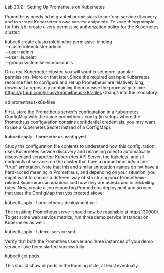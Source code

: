 Lab 20.2 - Setting Up Prometheus on Kubernetes

Prometheus needs to be granted permissions to perform service discovery and to scrape Kubernetes's
own service endpoints. To keep things simple for this lab, create a very permissive authorization policy
for the Kubernetes cluster:

kubectl create clusterrolebinding permissive-binding \
--clusterrole=cluster-admin \
--user=admin \
--user=kubelet \
--group=system:serviceaccounts

On a real Kubernetes cluster, you will want to set more granular permissions. More on that later.
Since the required example Kubernetes resource files to configure and set up Prometheus are
relatively long, download a repository containing them to ease the process:
git clone https://github.com/juliusv/prometheus-k8s-files
Change into the repository:

cd prometheus-k8s-files

First, store the Prometheus server's configuration in a Kubernetes ConfigMap with the name
prometheus-config (in setups where the Prometheus configuration contains confidential
credentials, you may want to use a Kubernetes Secret instead of a ConfigMap):

kubectl apply -f prometheus-config.yml

Study the configuration file contents to understand how this configuration uses Kubernetes service
discovery and relabeling rules to automatically discover and scrape the Kubernetes API Server, the
Kubelets, and all endpoints of services on the cluster that have a prometheus.io/scrape:
"true" annotation. Note that this and similar annotation names do not have a hard-coded meaning in
Prometheus, and depending on your situation, you might want to choose a different way of structuring
your Prometheus-related Kubernetes annotations and how they are acted upon in relabeling rules.
Now, create a corresponding Prometheus deployment and service that uses the ConfigMap that you
created above:

kubectl apply -f prometheus-deployment.yml

The resulting Prometheus server should now be reachable at http://<machine-ip>:30000/.
To get some web service metrics, run three demo service instances on Kubernetes as well:

kubectl apply -f demo-service.yml

Verify that both the Prometheus server and three instances of your demo service have been started
successfully:

kubectl get pods

This should show all pods in the Running state, at least eventually.